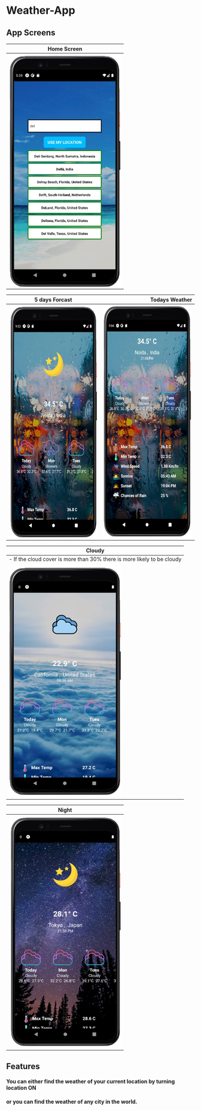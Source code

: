 # Weather-App


App Screens
-------
| Home Screen   |
| ------------- |
| <img src ="screen1.jpg" height = "620" width = "300">     |

| 5 days Forcast      | Todays Weather      | 
| ------------- | -----:|
| <img src ="screen4.jpg" height = "620" width = "300">      | <img src ="screen5.jpg" height = "620" width = "300"> |

| Cloudy   |
| ------------- |
|- If the cloud cover is more than 30% there is more likely to be cloudy|
| <img src ="screen3.jpg" height = "620" width = "300">     |

| Night   |
| ------------- |
| <img src ="screen2.jpg" height = "620" width = "300">     |

## Features
#### You can either find the weather of your current location by turning location ON <br/>
#### or you can find the weather of any city in the world.
